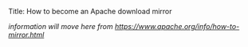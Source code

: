 Title: How to become an Apache download mirror

_information will move here from https://www.apache.org/info/how-to-mirror.html_

